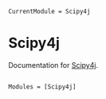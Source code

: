 ```@meta
CurrentModule = Scipy4j
```

# Scipy4j

Documentation for [Scipy4j](https://github.com/inkydragon/Scipy4j.jl).

```@index
```

```@autodocs
Modules = [Scipy4j]
```
